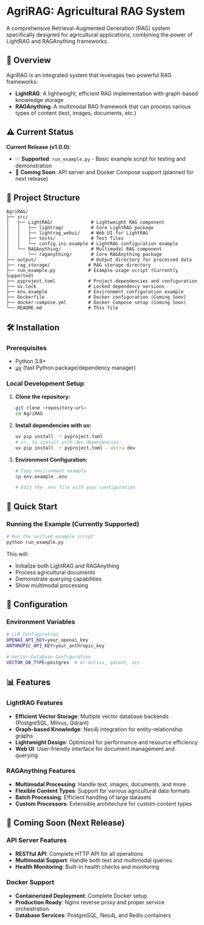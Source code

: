 # AgriRAG: Agricultural RAG System

A comprehensive Retrieval-Augmented Generation (RAG) system specifically designed for agricultural applications, combining the power of LightRAG and RAGAnything frameworks.

## 🚀 Overview

AgriRAG is an integrated system that leverages two powerful RAG frameworks:

- **LightRAG**: A lightweight, efficient RAG implementation with graph-based knowledge storage
- **RAGAnything**: A multimodal RAG framework that can process various types of content (text, images, documents, etc.)

## ⚠️ Current Status

**Current Release (v1.0.0)**: 
- ✅ **Supported**: `run_example.py` - Basic example script for testing and demonstration
- 🚧 **Coming Soon**: API server and Docker Compose support (planned for next release)

## 📁 Project Structure

```
AgriRAG/
├── src/
│   ├── LightRAG/              # Lightweight RAG component
│   │   ├── lightrag/          # Core LightRAG package
│   │   ├── lightrag_webui/    # Web UI for LightRAG
│   │   ├── tests/             # Test files
│   │   └── config.ini.example # LightRAG configuration example
│   └── RAGAnything/           # Multimodal RAG component
│       └── raganything/       # Core RAGAnything package
├── output/                    # Output directory for processed data
├── rag_storage/              # RAG storage directory
├── run_example.py            # Example usage script (Currently Supported)
├── pyproject.toml            # Project dependencies and configuration
├── uv.lock                   # Locked dependency versions
├── env.example               # Environment configuration example
├── Dockerfile                # Docker configuration (Coming Soon)
├── docker-compose.yml        # Docker Compose setup (Coming Soon)
└── README.md                 # This file
```

## 🛠️ Installation

### Prerequisites

- Python 3.8+
- [uv](https://github.com/astral-sh/uv) (fast Python package/dependency manager)

### Local Development Setup

1. **Clone the repository:**
   ```bash
   git clone <repository-url>
   cd AgriRAG
   ```

2. **Install dependencies with uv:**
   ```bash
   uv pip install -r pyproject.toml
   # or, to install with dev dependencies:
   uv pip install -r pyproject.toml --extra dev
   ```

3. **Environment Configuration:**
   ```bash
   # Copy environment example
   cp env.example .env
   
   # Edit the .env file with your configuration
   ```

## 🚀 Quick Start

### Running the Example (Currently Supported)

```bash
# Run the unified example script
python run_example.py
```

This will:
- Initialize both LightRAG and RAGAnything
- Process agricultural documents
- Demonstrate querying capabilities
- Show multimodal processing

## 🔧 Configuration

### Environment Variables

```bash
# LLM Configuration
OPENAI_API_KEY=your_openai_key
ANTHROPIC_API_KEY=your_anthropic_key

# Vector Database Configuration
VECTOR_DB_TYPE=postgres  # or milvus, qdrant, etc.
```

## 📊 Features

### LightRAG Features
- **Efficient Vector Storage**: Multiple vector database backends (PostgreSQL, Milvus, Qdrant)
- **Graph-based Knowledge**: Neo4j integration for entity-relationship graphs
- **Lightweight Design**: Optimized for performance and resource efficiency
- **Web UI**: User-friendly interface for document management and querying

### RAGAnything Features
- **Multimodal Processing**: Handle text, images, documents, and more
- **Flexible Content Types**: Support for various agricultural data formats
- **Batch Processing**: Efficient handling of large datasets
- **Custom Processors**: Extensible architecture for custom content types


## 🚧 Coming Soon (Next Release)

### API Server Features
- **RESTful API**: Complete HTTP API for all operations
- **Multimodal Support**: Handle both text and multimodal queries
- **Health Monitoring**: Built-in health checks and monitoring

### Docker Support
- **Containerized Deployment**: Complete Docker setup
- **Production Ready**: Nginx reverse proxy and proper service orchestration
- **Database Services**: PostgreSQL, Neo4j, and Redis containers




